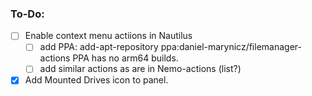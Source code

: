 ### To-Do:
- [ ] Enable context menu actiions in Nautilus
  - [ ] add PPA: add-apt-repository ppa:daniel-marynicz/filemanager-actions
    PPA has no arm64 builds.
  - [ ] add similar actions as are in Nemo-actions (list?)
- [x] Add Mounted Drives icon to panel.
